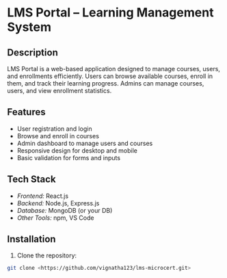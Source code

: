 # LMS Portal – Learning Management System

## Description
LMS Portal is a web-based application designed to manage courses, users, and enrollments efficiently. Users can browse available courses, enroll in them, and track their learning progress. Admins can manage courses, users, and view enrollment statistics.

## Features
- User registration and login
- Browse and enroll in courses
- Admin dashboard to manage users and courses
- Responsive design for desktop and mobile
- Basic validation for forms and inputs

## Tech Stack
- *Frontend:* React.js  
- *Backend:* Node.js, Express.js  
- *Database:* MongoDB (or your DB)  
- *Other Tools:* npm, VS Code

## Installation
1. Clone the repository:
```bash
git clone <https://github.com/vignatha123/lms-microcert.git>
